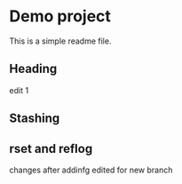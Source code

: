  # Demo project
 
 This is a simple readme file.
 
 ## Heading
 
 edit 1
 
 ## Stashing
 
 ## rset and reflog
 changes after addinfg
 edited for new branch
